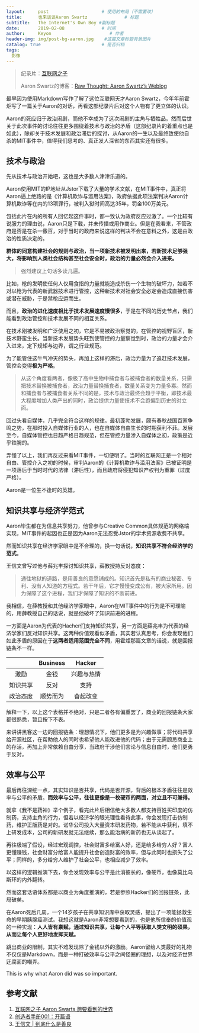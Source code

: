 ```yaml
---
layout:     post                    # 使用的布局（不需要改）
title:      也来谈谈Aaron Swartz              # 标题 
subtitle:   The Internet's Own Boy #副标题
date:       2019-02-08              # 时间
author:     Keyon                      # 作者
header-img: img/post-bg-aaron.jpg    #这篇文章标题背景图片
catalog: true                       # 是否归档
tags:
  影像
---
```


> 纪录片：[互联网之子](https://c.open.163.com/mob/video.htm?plid=MB0JQB7H7&mid=MB1EF3EOM#share-mob)
> 
> Aaron Swartz的博客：[Raw Thought: Aaron Swartz’s Weblog](http://www.aaronsw.com/weblog/)

最早因为使用Markdown写作了解了这位互联网天才Aaron Swartz，今年年前霍炬写了一篇关于Aaron的对话，再看这部纪录片后对这个人物有了更立体的认识。

Aaron的死应归于政治闹剧，而他不幸成为了这次闹剧的主角与牺牲品。然而后世关于此次事件的讨论往往更多围绕着技术与政治的矛盾（这部纪录片的着重点也是如此），除却关于技术发展和政治滞后的探讨，从Aaron的一生以及最终致使他自杀的MIT事件中，值得我们思考的、真正发人深省的东西其实还有很多。

## 技术与政治
先从技术与政治开始吧，这也是大多数人津津乐道的。

Aaron使用MIT的IP地址从Jstor下载了大量的学术文献，在MIT事件中，真正将Aaron逼上绝路的是《计算机欺诈与滥用法案》，政府依据此项法案判决Aaron计算机欺诈等在内的13项罪行，被判入狱时间高达35年，罚金100万美元。

包括此片在内的所有人回忆起这件事时，都一致认为政府反应过激了。一个比较有说服力的理由说，Aaron只是下载，并未传播或用作商业。但是在我看来，不管政府是否是在杀一儆百，对于当时的政府来说这样的判决不会在意料之外，这是由政治的性质决定的。

**群体的同意构建社会的规则与政治，当一项新技术被发明出来，若新技术足够强大，将影响到人类社会结构甚至社会安全时，政治的力量必然会介入进来。**

> 强烈建议上句话多读几遍。

比如，枪的发明使任何人仅用食指的力量就能造成杀伤一个生物的破坏力，如若不对以枪为代表的新武器技术进行管控，这种新技术对社会安全必定会造成直接伤害或潜在威胁，于是禁枪应运而生。

而且，**政治的进化速度相比于技术发展速度慢很多**，于是在不同的历史节点，我们能看到政治管控和技术发展不同的相互关系。

在技术刚被发明和广泛使用之初，它是不易被政治察觉的，在管控的视野盲区，新技术野蛮生长。当新技术发展势头旺到使管控的力量察觉到时，政治的力量才会介入进来，定下规矩与边界，谓之行业规范。

为了能管住这牛气冲天的势头，再加上这样的滞后，政治力量为了追赶技术发展，管控会变得**极为严格**。

> 从这个角度看两者，像极了高中生物中捕食者与被捕食者的数量关系，只需把技术替换被捕食者，政治力量替换捕食者，数量关系变为力量多寡。然而和捕食者与被捕食者关系不同的是，技术与政治最终会趋于平衡，即技术最大程度增加人类产出的同时，政治提供力量使技术不会跑偏到历史的对立面。

回过头看自媒体，几乎完全符合这样的规律。最初蓬勃发展，颇有春秋战国百家争鸣之势，在那时投入自媒体行业的人，也在自媒体自由生长的时期获利不菲。发展至今，自媒体管控也日趋严格日趋规范，但在管控力量渗入自媒体之初，政策是近乎铁腕的。

弄懂了以上，我们再反过来看MIT事件，一切便明了。当时的互联网正是一个相对自由、管控介入之初的时候，审判Aaron的《计算机欺诈与滥用法案》已被证明是一项落后于当时时代的法律（滞后性），而且政府将侵犯知识产权判为重罪（过度严格）。

Aaron是一位生不逢时的英雄。

## 知识共享与经济学范式
Aaron毕生都在为信息共享努力，他曾参与Creative Common具体规范的网络端实现，MIT事件的起因也正是因为Aaron无法忍受Jstor的学术资源收费不共享。

然而知识共享在经济学家眼中是不合理的，换一句话说，**知识共享不符合经济学的范式**。

王信文曾写过他与薛兆丰探讨知识共享，薛教授持反对态度：

> 通往地狱的道路，是用善良的意愿铺成的。知识首先是私有的商业秘密、专利、没有人知道的方程式。若干年后，它才慢慢变成公有，被大家所用。因为保障了这个进程，我们才保障了知识的不断前进。

我相信，在薛教授和其他经济学家眼中，Aaron在MIT事件中的行为是不可理喻的，用薛教授自己的话说，就是他破坏了知识前进的进程。

一方面是Aaron为代表的Hacher们支持知识共享，另一方面是薛兆丰为代表的经济学家们反对知识共享。这两种价值观看似矛盾，其实若认真思考，你会发现他们如此矛盾的原因在于**这两者适用范围完全不同**，用霍炬那篇文章的话说，就是回报链条不一样。

|   | Business | Hacker |
|:-------------:|:---------------:|:-------------:|
| 激励 | 金钱 | 兴趣与热情 |
| 知识共享 | 反对 | 支持 |
| 政治态度 | 顺势而为 | 奋起改变 |

解释一下，以上这个表格并不绝对，只是二者各有偏重罢了，商业的回报链条大家都很熟悉，暂且按下不表。

来讲讲黑客这一边的回报链条：理想情况下，他们更多是为兴趣做事；将代码共享给开源社区，在帮助他人的同时也希望他人能改进他的代码；由于无需顾忌商业上的存活，再加上非常依赖自由分享，当政府干涉他们言论与信息自由时，他们更勇于反对。

## 效率与公平
最后再往深挖一点，其实知识是否共享，代码是否开源，背后的根本矛盾往往是效率与公平的矛盾。**而效率与公平，往往更像是一枚硬币的两面，对立且不可兼得。**

就拿《我不是药神》举个例子，看完此片后相信绝大多数人都支持百姓买印度的仿制药，支持主角的行为，但若以经济学的眼光理性看待此事，你会发现打击仿制药，维护正版药是对的。诺华公司投入大量资本研发药物，若不能从中获利，填不上研发成本，公司的新研发就无法继续，那么能治病的新药也无从谈起了。

再往极端了假设，经过宏观调控，社会财富多给富人好，还是给多给穷人好？富人更懂赚钱，社会财富分给富人能提升社会创造财富的效率，但与此同时也损失了公平；同样的，多分给穷人维护了社会公平，也相应减少了效率。

以这样的逻辑推演下去，你会发现效率与公平是此消彼长的，像硬币，也像莫比乌斯环的内外翻转。

然而这套话语体系都是以商业为角度推演的，若是参照Hacker们的回报链条，此局破矣。

在Aaron死后几周，一个14岁孩子在共享知识库中获取灵感，提出了一项能拯救生命的早期胰腺癌测试。我想这就是Aaron非常想要看到的，也是他所信奉的价值观的一种实现：**人人皆有禀赋，通过知识共享，让每个人平等获取人类文明的硕果，从而让每个人更好地发挥天赋。**

跳出商业的限制，其实不难发现除了金钱以外的激励。Aaron留给人类最好的礼物不仅仅是Markdown，而是一种打破效率与公平之间怪圈的理想，以及对经济世界迂腐面的嘲弄。

This is  why what Aaron did was so important.

## 参考文献
1. [互联网之子 Aaron Swarts 想要看到的世界](https://mp.weixin.qq.com/s/mefX9WyX_gOSO5leFj6X5w)
2. [创造者手册001：开篇语](https://mp.weixin.qq.com/s/BgfbEzNSjp3bG5foy38KTA)
3. [王信文 | 到底什么是善良](https://mp.weixin.qq.com/s/N0fSeG-hufQ8c_i0BrttZg)